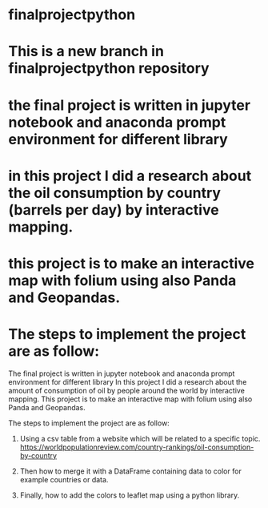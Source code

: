 
# finalprojectpython


# This is a new branch in finalprojectpython repository
# the final project is written in jupyter notebook and anaconda prompt environment for different library
# in this project I did a research about the oil consumption by country (barrels per day) by interactive mapping.
# this project is to make an interactive map with folium using also Panda and Geopandas.
# The steps  to implement the project are as follow:


The final project is written in jupyter notebook and anaconda prompt environment for different library
In this project I did a research about the amount of consumption of oil by people around the world by interactive mapping. This project is to make an interactive map with folium using also Panda and Geopandas.

The steps to implement the project are as follow:

1.	Using a csv table from a website which will be related to a specific topic.
https://worldpopulationreview.com/country-rankings/oil-consumption-by-country


2.	Then how to merge it with a DataFrame containing data to color for example countries or data.
3.	Finally, how to add the colors to leaflet map using a python library. 



